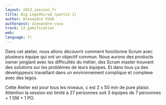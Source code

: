 ```yaml
---
layout: 2013_session_fr
title: Big Lego4Scrum (partie 1)
author: Alexandre CUVA
authorpost: alexandre-cuva
track: 13_gamification
web: 
language: fr
---
```


Dans cet atelier, nous allons découvrir comment fonctionne Scrum avec plusieurs équipe qui ont un objectif commun. Nous aurons des products owner jonglant avec les difficultés du métier, des Scrum master trouvant des solutions sur les problèmes de leurs équipes. Et dans tous ça des développeurs travaillant dans un environnement complique et complexe avec des legos.

Cette Atelier est pour tous les niveaux, c est 2 x 50 min de pure plaisir. Attention la session est limité à 27 personnes soit 3 équipes de 7 personnes + 1 SM + 1 PO.